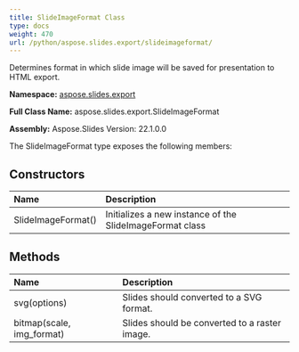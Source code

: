 ```yaml
---
title: SlideImageFormat Class
type: docs
weight: 470
url: /python/aspose.slides.export/slideimageformat/
---
```


Determines format in which slide image will be saved for presentation to HTML export.

**Namespace:** [aspose.slides.export](/python/aspose.slides.export/)

**Full Class Name:** aspose.slides.export.SlideImageFormat

**Assembly:**  Aspose.Slides Version: 22.1.0.0

The SlideImageFormat type exposes the following members:
## **Constructors**
|**Name**|**Description**|
| :- | :- |
|SlideImageFormat()|Initializes a new instance of the SlideImageFormat class|
## **Methods**
|**Name**|**Description**|
| :- | :- |
|svg(options)|Slides should converted to a SVG format.|
|bitmap(scale, img_format)|Slides should be converted to a raster image.|
